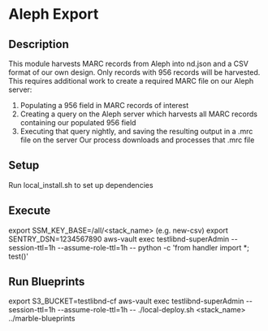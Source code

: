 # Aleph Export

## Description
This module harvests MARC records from Aleph into nd.json and a CSV format of our own design.  Only records with 956 records will be harvested.
This requires additional work to create a required MARC file on our Aleph server:
  1.  Populating a 956 field in MARC records of interest
  2.  Creating a query on the Aleph server which harvests all MARC records containing our populated 956 field
  3.  Executing that query nightly, and saving the resulting output in a .mrc file on the server
Our process downloads and processes that .mrc file

## Setup
Run local_install.sh to set up dependencies

## Execute
export SSM_KEY_BASE=/all/<stack_name>  (e.g. new-csv)
export SENTRY_DSN=1234567890
aws-vault exec testlibnd-superAdmin --session-ttl=1h --assume-role-ttl=1h --
python -c 'from handler import *; test()'

## Run Blueprints
export S3_BUCKET=testlibnd-cf
aws-vault exec testlibnd-superAdmin --session-ttl=1h --assume-role-ttl=1h --
./local-deploy.sh <stack_name> ../marble-blueprints
